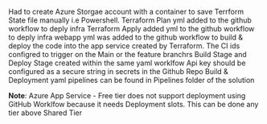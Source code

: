 Had to create Azure Storgae account with a container to save Terrform State file manually i.e Powershell.
Terraform Plan yml  added to the github workflow to deply infra
Terraform Apply added yml to the github workflow to deply infra
webapp yml was added to the github workflow to build & deploy the code into the app service created by Terraform.
The CI ids configred to trigger on the Main or the feature branchrs
Build Stage and Deploy Stage created within the same yaml worklfow
Api key should be configured as a secure string in secrets in the Github Repo
Build & Deployment yaml pipelines can be found in Pipelines folder of the solution

**Note**:  Azure App Service - Free tier does not support deployment using GitHub Worklfow because it needs Deployment slots. This can be done any tier above Shared Tier
